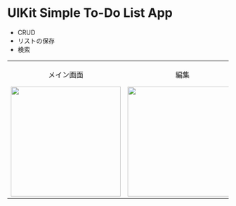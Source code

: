 # UIKit Simple To-Do List App

* CRUD
* リストの保存
* 検索

<div align="center">
  <table>
    <tr>
      <td align="center">
        <div>
          <p>メイン画面</p>
          <img src="https://github.com/user-attachments/assets/96b419e2-c5a9-4a7a-b7d3-3ccce7e9f4f7" width="250">
        </div>
      </td>
      <td align="center">
        <div>
          <p>編集</p>
          <img src="https://github.com/user-attachments/assets/82901ea1-a24e-4c46-835d-2306149d85f3" width="250">
        </div>
      </td>
      <td align="center">
        <div>
          <p>検索</p>
          <img src="https://github.com/user-attachments/assets/4885e58d-a564-4e12-a45f-c5ae65a7a17e" width="250">
        </div>
      </td>
      <td align="center">
        <div>
          <p>削除</p>
          <img src="https://github.com/user-attachments/assets/1a2b15fc-0c0b-4c62-99ea-9262f434cc94" width="250">
        </div>
      </td>
    </tr>
  </table>
</div>
